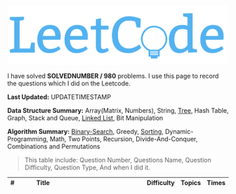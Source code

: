 ![](/images/in-post/2018-08-10-All-Leetcode/2019-01-09-19-22-01.png)

I have solved **SOLVEDNUMBER / 980** problems. I use this page to record the questions which I did on the Leetcode.

**Last Updated:** UPDATETIMESTAMP

**Data Structure Summary:** Array(Matrix, Numbers), String, [Tree](../Leetcode-Tree-Summary/), Hash Table, Graph, Stack and Queue, [Linked List](../Leetcode-Algorithm-Linked-List/), Bit Manipulation

**Algorithm Summary:** [Binary-Search](../Algorithms-Binary-Search/), Greedy, [Sorting](../Leetcode-Leetcode-Sorting-Summary/), Dynamic-Programming, Math, Two Points, Recursion, Divide-And-Conquer, Combinations and Permutations

> This table include: Question Number, Questions Name, Question Difficulty, Question Type, And when I did it.

<!-- more -->

<style>
table th:nth-of-type(1) {
    width: 45px;
}

table th:nth-of-type(2) {
    width: 50%;
}

</style>

<!--more-->
| # | Title                                                                                                             | Difficulty   | Topics   | Times   |
| :--- | :---------------------------------------------------------------------------------------------------------------- | :----- | :----- | :--------- |

